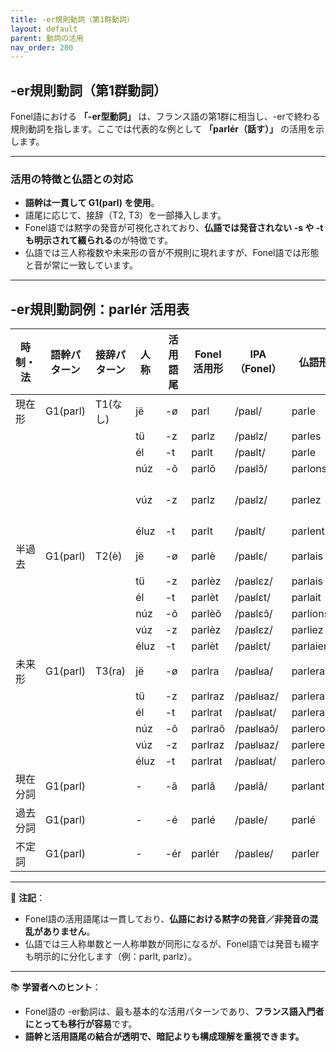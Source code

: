```yaml
---
title: -er規則動詞（第1群動詞）
layout: default
parent: 動詞の活用
nav_order: 200
---
```


## -er規則動詞（第1群動詞）

Fonel語における **「-er型動詞」** は、フランス語の第1群に相当し、-erで終わる規則動詞を指します。ここでは代表的な例として **「parlér（話す）」** の活用を示します。

---

### 活用の特徴と仏語との対応

- **語幹は一貫して G1(parl) を使用**。
- 語尾に応じて、接辞（T2, T3）を一部挿入します。
- Fonel語では黙字の発音が可視化されており、**仏語では発音されない -s や -t も明示されて綴られる**のが特徴です。
- 仏語では三人称複数や未来形の音が不規則に現れますが、Fonel語では形態と音が常に一致しています。

---

## -er規則動詞例：parlér 活用表

| 時制・法 | 語幹パターン | 接辞パターン | 人称 | 活用語尾  | Fonel活用形    | IPA（Fonel）   | 仏語形       | IPA（仏語・最長発音）       |
|----------|--------------|--------------|------|-----------|----------------|----------------|--------------|-----------------------------|
| 現在形   | G1(parl)     | T1(なし)     | jë   | -ø        | parl           | /paʁl/         | parle        | /paʁl/                      |
|          |              |              | tü   | -z        | parlz          | /paʁlz/        | parles       | /paʁl‿z/                    |
|          |              |              | él   | -t        | parlt          | /paʁlt/        | parle        | /paʁl‿t/                    |
|          |              |              | núz  | -õ        | parlõ          | /paʁlɔ̃/       | parlons      | /paʁ.lɔ̃/                   |
|          |              |              | vúz  | -z        | parlz          | /paʁlz/        | parlez       | /paʁl‿z/（通常 /paʁle/）    |
|          |              |              | éluz | -t        | parlt          | /paʁlt/        | parlent      | /paʁl‿t/                    |
| 半過去   | G1(parl)     | T2(è)        | jë   | -ø        | parlè          | /paʁlɛ/        | parlais      | /paʁlɛ/                     |
|          |              |              | tü   | -z        | parlèz         | /paʁlɛz/       | parlais      | /paʁlɛ‿z/                   |
|          |              |              | él   | -t        | parlèt         | /paʁlɛt/       | parlait      | /paʁlɛ‿t/                   |
|          |              |              | núz  | -õ        | parlèõ         | /paʁlɛɔ̃/      | parlions     | /paʁljɔ̃/                   |
|          |              |              | vúz  | -z        | parlèz         | /paʁlɛz/       | parliez      | /paʁljez/                   |
|          |              |              | éluz | -t        | parlèt         | /paʁlɛt/       | parlaient    | /paʁlɛ‿t/                   |
| 未来形   | G1(parl)     | T3(ra)       | jë   | -ø        | parlra         | /paʁlʁa/       | parlerai     | /paʁlʁe/                    |
|          |              |              | tü   | -z        | parlraz        | /paʁlʁaz/      | parleras     | /paʁlʁa‿z/                  |
|          |              |              | él   | -t        | parlrat        | /paʁlʁat/      | parlera      | /paʁlʁa‿t/                  |
|          |              |              | núz  | -õ        | parlraõ        | /paʁlʁaɔ̃/     | parlerons    | /paʁlʁɔ̃/                   |
|          |              |              | vúz  | -z        | parlraz        | /paʁlʁaz/      | parlerez     | /paʁlʁe‿z/                  |
|          |              |              | éluz | -t        | parlrat        | /paʁlʁat/      | parleront    | /paʁlʁɔ̃‿t/                 |
| 現在分詞 | G1(parl)     |              | -    | -ã        | parlã          | /paʁlã/        | parlant      | /paʁlɑ̃/                    |
| 過去分詞 | G1(parl)     |              | -    | -é        | parlé          | /paʁle/        | parlé        | /paʁle/                     |
| 不定詞   | G1(parl)     |              | -    | -ér       | parlér         | /paʁleʁ/       | parler       | /paʁle/                     |

---

📌 **注記**：  
- Fonel語の活用語尾は一貫しており、**仏語における黙字の発音／非発音の混乱がありません**。
- 仏語では三人称単数と一人称単数が同形になるが、Fonel語では発音も綴字も明示的に分化します（例：parlt, parlz）。

---

📚 **学習者へのヒント**：  
- Fonel語の -er動詞は、最も基本的な活用パターンであり、**フランス語入門者にとっても移行が容易**です。
- **語幹と活用語尾の結合が透明で、暗記よりも構成理解を重視できます。**
